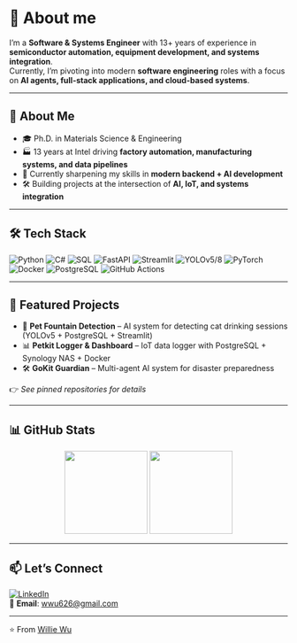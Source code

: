 # 👋 About me

I’m a **Software & Systems Engineer** with 13+ years of experience in **semiconductor automation, equipment development, and systems integration**.  
Currently, I’m pivoting into modern **software engineering** roles with a focus on **AI agents, full-stack applications, and cloud-based systems**.

---

## 🚀 About Me
- 🎓 Ph.D. in Materials Science & Engineering  
- 🏭 13 years at Intel driving **factory automation, manufacturing systems, and data pipelines**  
- 🔭 Currently sharpening my skills in **modern backend + AI development**  
- 🛠 Building projects at the intersection of **AI, IoT, and systems integration**  

---

## 🛠 Tech Stack

![Python](https://img.shields.io/badge/Python-3.11-blue?logo=python)
![C#](https://img.shields.io/badge/C%23-Developer-green?logo=c-sharp)
![SQL](https://img.shields.io/badge/SQL-Database-orange?logo=postgresql)
![FastAPI](https://img.shields.io/badge/FastAPI-Backend-teal?logo=fastapi)
![Streamlit](https://img.shields.io/badge/Streamlit-Dashboards-red?logo=streamlit)
![YOLOv5/8](https://img.shields.io/badge/YOLOv5/8-Computer%20Vision-yellow)
![PyTorch](https://img.shields.io/badge/PyTorch-ML-orange?logo=pytorch)
![Docker](https://img.shields.io/badge/Docker-Containerization-blue?logo=docker)
![PostgreSQL](https://img.shields.io/badge/Postgres-14-informational?logo=postgresql)
![GitHub Actions](https://img.shields.io/badge/GitHub%20Actions-CI/CD-black?logo=githubactions)

---

## 📌 Featured Projects

- 🐾 **Pet Fountain Detection** – AI system for detecting cat drinking sessions (YOLOv5 + PostgreSQL + Streamlit)  
- 📊 **Petkit Logger & Dashboard** – IoT data logger with PostgreSQL + Synology NAS + Docker  
- 🛠 **GoKit Guardian** – Multi-agent AI system for disaster preparedness  

👉 *See pinned repositories for details*  

---

## 📊 GitHub Stats  

<p align="center">
  <img src="https://github-readme-stats.vercel.app/api?username=williewu-projects&show_icons=true&theme=default&count_private=true" height="150"/>
  <img src="https://github-readme-stats.vercel.app/api/top-langs/?username=williewu-projects&layout=compact&theme=default" height="150"/>
</p>

---

## 📫 Let’s Connect  

[![LinkedIn](https://img.shields.io/badge/LinkedIn-Willie%20Wu-blue?logo=linkedin)](https://www.linkedin.com/in/willie-wu-17a41521)  
📧 **Email**: wwu626@gmail.com  

---

⭐️ From [Willie Wu](https://github.com/williewu-projects)
